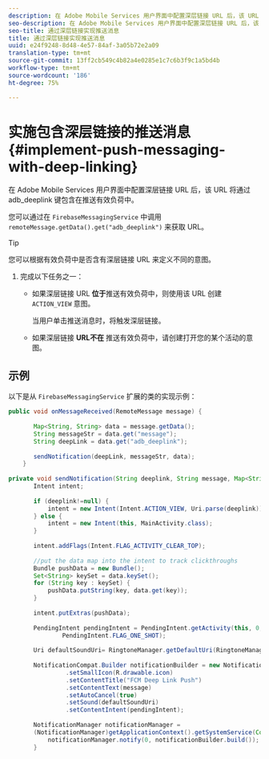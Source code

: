 ```yaml
---
description: 在 Adobe Mobile Services 用户界面中配置深层链接 URL 后，该 URL 将通过 adb_deeplink 键包含在推送有效负荷中。
seo-description: 在 Adobe Mobile Services 用户界面中配置深层链接 URL 后，该 URL 将通过 adb_deeplink 键包含在推送有效负荷中。
seo-title: 通过深层链接实现推送消息
title: 通过深层链接实现推送消息
uuid: e24f9248-8d48-4e57-84af-3a05b72e2a09
translation-type: tm+mt
source-git-commit: 13ff2cb549c4b82a4e0285e1c7c6b3f9c1a5bd4b
workflow-type: tm+mt
source-wordcount: '186'
ht-degree: 75%

---
```



# 实施包含深层链接的推送消息 {#implement-push-messaging-with-deep-linking}

在 Adobe Mobile Services 用户界面中配置深层链接 URL 后，该 URL 将通过 adb_deeplink 键包含在推送有效负荷中。

您可以通过在 `FirebaseMessagingService` 中调用 `remoteMessage.getData().get("adb_deeplink")` 来获取 URL。

>[!TIP]
>
>您可以根据有效负荷中是否含有深层链接 URL 来定义不同的意图。

1. 完成以下任务之一：

   * 如果深层链接 URL **位于**&#x200B;推送有效负荷中，则使用该 URL 创建 `ACTION_VIEW` 意图。

      当用户单击推送消息时，将触发深层链接。

   * 如果深层链接 **URL不在** 推送有效负荷中，请创建打开您的某个活动的意图。

## 示例

以下是从 `FirebaseMessagingService` 扩展的类的实现示例：

```java
public void onMessageReceived(RemoteMessage message) { 
 
       Map<String, String> data = message.getData(); 
       String messageStr = data.get("message"); 
       String deepLink = data.get("adb_deeplink"); 
 
       sendNotification(deepLink, messageStr, data); 
    } 
 
private void sendNotification(String deeplink, String message, Map<String, String> data) { 
       Intent intent; 
 
       if (deeplink!=null) { 
           intent = new Intent(Intent.ACTION_VIEW, Uri.parse(deeplink)); 
       } else { 
           intent = new Intent(this, MainActivity.class); 
       } 
 
       intent.addFlags(Intent.FLAG_ACTIVITY_CLEAR_TOP); 
 
       //put the data map into the intent to track clickthroughs 
       Bundle pushData = new Bundle(); 
       Set<String> keySet = data.keySet(); 
       for (String key : keySet) { 
           pushData.putString(key, data.get(key)); 
       } 
 
       intent.putExtras(pushData); 
 
       PendingIntent pendingIntent = PendingIntent.getActivity(this, 0, intent, 
               PendingIntent.FLAG_ONE_SHOT); 
 
       Uri defaultSoundUri= RingtoneManager.getDefaultUri(RingtoneManager.TYPE_NOTIFICATION); 
 
       NotificationCompat.Builder notificationBuilder = new NotificationCompat.Builder(this) 
                .setSmallIcon(R.drawable.icon) 
                .setContentTitle("FCM Deep Link Push") 
                .setContentText(message) 
                .setAutoCancel(true) 
                .setSound(defaultSoundUri) 
                .setContentIntent(pendingIntent); 
 
       NotificationManager notificationManager =  
       (NotificationManager)getApplicationContext().getSystemService(Context.NOTIFICATION_SERVICE); 
           notificationManager.notify(0, notificationBuilder.build()); 
       } 
```
